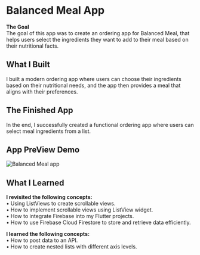 # Balanced Meal App
**The Goal**<br/>
The goal of this app was to create an ordering app for Balanced Meal, that helps users select the ingredients they want to add to their meal based on their nutritional facts.

## What I Built
I built a modern ordering app where users can choose their ingredients based on their nutritional needs, and the app then provides a meal that aligns with their preferences.

## The Finished App
In the end, I successfully created a functional ordering app where users can select meal ingredients from a list.

## App PreView Demo
![Balanced Meal app](https://github.com/user-attachments/assets/ce7eb3b5-6962-46e0-bbd7-dba63a0abd27)


## What I Learned
**I revisited the following concepts:**<br/>
• Using ListViews to create scrollable views.<br/>
• How to implement scrollable views using ListView widget.<br/>
• How to integrate Firebase into my Flutter projects.<br/>
• How to use Firebase Cloud Firestore to store and retrieve data efficiently.<br/>

**I learned the following concepts:**<br/>
• How to post data to an API.<br/>
• How to create nested lists with different axis levels.<br/>
